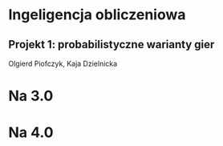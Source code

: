 # Ingeligencja obliczeniowa
## Projekt 1: probabilistyczne warianty gier
Olgierd Piofczyk, Kaja Dzielnicka

# Na 3.0

# Na 4.0
